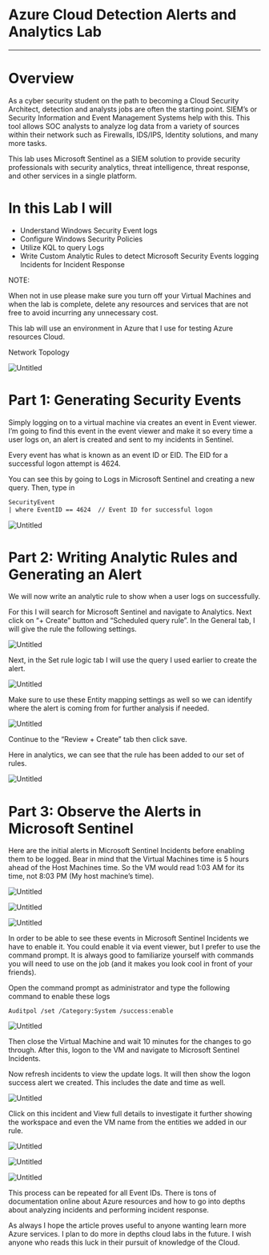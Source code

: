 # Azure Cloud Detection Alerts and Analytics Lab

---

# **Overview**

As a cyber security student on the path to becoming a Cloud Security Architect, detection and analysts jobs are often the starting point. SIEM’s or Security Information and Event Management Systems help with this. This tool allows SOC analysts to analyze log data from a variety of sources within their network such as Firewalls, IDS/IPS, Identity solutions, and many more tasks.

This lab uses Microsoft Sentinel as a SIEM solution to provide security professionals with security analytics, threat intelligence, threat response, and other services in a single platform.

# **In this Lab I will**

- Understand Windows Security Event logs
- Configure Windows Security Policies
- Utilize KQL to query Logs
- Write Custom Analytic Rules to detect Microsoft Security Events logging Incidents for Incident Response

NOTE:

When not in use please make sure you turn off your Virtual Machines and when the lab is complete, delete any resources and services that are not free to avoid incurring any unnecessary cost.

This lab will use an environment in Azure that I use for testing Azure resources Cloud.

Network Topology

![Untitled](Azure%20Cloud%20Detection%20Alerts%20and%20Analytics%20Lab%20a4ce3912ba0042c784504e26c9f8f067/Untitled.png)

# **Part 1: Generating Security Events**

Simply logging on to a virtual machine via creates an event in Event viewer. I’m going to find this event in the event viewer and make it so every time a user logs on, an alert is created and sent to my incidents in Sentinel.

Every event has what is known as an event ID or EID. The EID for a successful logon attempt is 4624.

You can see this by going to Logs in Microsoft Sentinel and creating a new query. Then, type in

```html
SecurityEvent
| where EventID == 4624  // Event ID for successful logon
```

![Untitled](Azure%20Cloud%20Detection%20Alerts%20and%20Analytics%20Lab%20a4ce3912ba0042c784504e26c9f8f067/Untitled%201.png)

# **Part 2: Writing Analytic Rules and Generating an Alert**

We will now write an analytic rule to show when a user logs on successfully.

For this I will search for Microsoft Sentinel and navigate to Analytics. Next click on “+ Create” button and “Scheduled query rule”. In the General tab, I will give the rule the following settings.

![Untitled](Azure%20Cloud%20Detection%20Alerts%20and%20Analytics%20Lab%20a4ce3912ba0042c784504e26c9f8f067/Untitled%202.png)

Next, in the Set rule logic tab I will use the query I used earlier to create the alert.

![Untitled](Azure%20Cloud%20Detection%20Alerts%20and%20Analytics%20Lab%20a4ce3912ba0042c784504e26c9f8f067/Untitled%203.png)

Make sure to use these Entity mapping settings as well so we can identify where the alert is coming from for further analysis if needed.

![Untitled](Azure%20Cloud%20Detection%20Alerts%20and%20Analytics%20Lab%20a4ce3912ba0042c784504e26c9f8f067/Untitled%204.png)

Continue to the “Review + Create” tab then click save.

Here in analytics, we can see that the rule has been added to our set of rules.

![Untitled](Azure%20Cloud%20Detection%20Alerts%20and%20Analytics%20Lab%20a4ce3912ba0042c784504e26c9f8f067/Untitled%205.png)

# **Part 3: Observe the Alerts in Microsoft Sentinel**

Here are the initial alerts in Microsoft Sentinel Incidents before enabling them to be logged. Bear in mind that the Virtual Machines time is 5 hours ahead of the Host Machines time. So the VM would read 1:03 AM for its time, not 8:03 PM (My host machine’s time).

![Untitled](Azure%20Cloud%20Detection%20Alerts%20and%20Analytics%20Lab%20a4ce3912ba0042c784504e26c9f8f067/Untitled%206.png)

![Untitled](Azure%20Cloud%20Detection%20Alerts%20and%20Analytics%20Lab%20a4ce3912ba0042c784504e26c9f8f067/Untitled%207.png)

![Untitled](Azure%20Cloud%20Detection%20Alerts%20and%20Analytics%20Lab%20a4ce3912ba0042c784504e26c9f8f067/Untitled%208.png)

In order to be able to see these events in Microsoft Sentinel Incidents we have to enable it. You could enable it via event viewer, but I prefer to use the command prompt. It is always good to familiarize yourself with commands you will need to use on the job (and it makes you look cool in front of your friends).

Open the command prompt as administrator and type the following command to enable these logs

```
Auditpol /set /Category:System /success:enable
```

![Untitled](Azure%20Cloud%20Detection%20Alerts%20and%20Analytics%20Lab%20a4ce3912ba0042c784504e26c9f8f067/Untitled%209.png)

Then close the Virtual Machine and wait 10 minutes for the changes to go through. After this, logon to the VM and navigate to Microsoft Sentinel Incidents.

Now refresh incidents to view the update logs. It will then show the logon success alert we created. This includes the date and time as well.

![Untitled](Azure%20Cloud%20Detection%20Alerts%20and%20Analytics%20Lab%20a4ce3912ba0042c784504e26c9f8f067/Untitled%2010.png)

Click on this incident and View full details to investigate it further showing the workspace and even the VM name from the entities we added in our rule.

![Untitled](Azure%20Cloud%20Detection%20Alerts%20and%20Analytics%20Lab%20a4ce3912ba0042c784504e26c9f8f067/Untitled%2011.png)

![Untitled](Azure%20Cloud%20Detection%20Alerts%20and%20Analytics%20Lab%20a4ce3912ba0042c784504e26c9f8f067/Untitled%2012.png)

![Untitled](Azure%20Cloud%20Detection%20Alerts%20and%20Analytics%20Lab%20a4ce3912ba0042c784504e26c9f8f067/Untitled%2013.png)

This process can be repeated for all Event IDs. There is tons of documentation online about Azure resources and how to go into depths about analyzing incidents and performing incident response.

As always I hope the article proves useful to anyone wanting learn more Azure services. I plan to do more in depths cloud labs in the future. I wish anyone who reads this luck in their pursuit of knowledge of the Cloud.